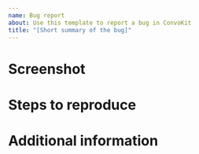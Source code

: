```yaml
---
name: Bug report
about: Use this template to report a bug in ConvoKit
title: "[Short summary of the bug]"
---
```


<!-- Briefly summarize the issue -->

# Screenshot

<!-- If applicable, please include a screenshot -->

# Steps to reproduce

<!-- Be as detailed as possible here -->

# Additional information

<!-- Include other information like:
     * your ConvoKit version
     * your operating system details
     * Python verson
     * type of python installation (system-provided, downloaded from Python.org, or Anaconda)
-->
